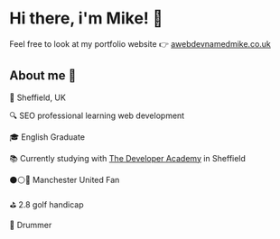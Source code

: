 # Hi there, i'm Mike! 👋

Feel free to look at my portfolio website 👉 [awebdevnamedmike.co.uk](https://awebdevnamedmike.co.uk/)

## About me 🤘

📍 Sheffield, UK

🔍 SEO professional learning web development

🎓 English Graduate

📚 Currently studying with [The Developer Academy](https://thedeveloperacademy.com/) in Sheffield

⚫⚪🔴 Manchester United Fan

⛳ 2.8 golf handicap

🥁 Drummer
